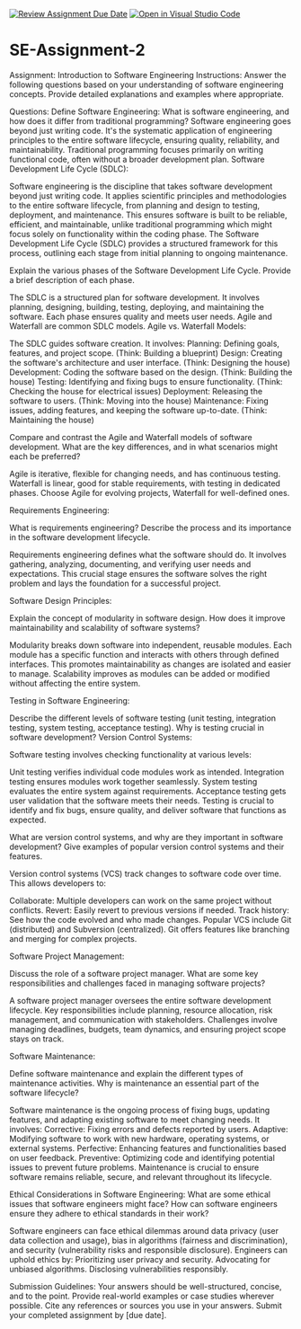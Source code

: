 [![Review Assignment Due Date](https://classroom.github.com/assets/deadline-readme-button-24ddc0f5d75046c5622901739e7c5dd533143b0c8e959d652212380cedb1ea36.svg)](https://classroom.github.com/a/-ucQIGTc)
[![Open in Visual Studio Code](https://classroom.github.com/assets/open-in-vscode-718a45dd9cf7e7f842a935f5ebbe5719a5e09af4491e668f4dbf3b35d5cca122.svg)](https://classroom.github.com/online_ide?assignment_repo_id=15263467&assignment_repo_type=AssignmentRepo)
# SE-Assignment-2
Assignment: Introduction to Software Engineering
Instructions:
Answer the following questions based on your understanding of software engineering concepts. Provide detailed explanations and examples where appropriate.

Questions:
Define Software Engineering:
What is software engineering, and how does it differ from traditional programming?
Software engineering goes beyond just writing code. It's the systematic application of engineering principles to the entire software lifecycle, ensuring quality, reliability, and maintainability. Traditional programming focuses primarily on writing functional code, often without a broader development plan. 
Software Development Life Cycle (SDLC):

Software engineering is the discipline that takes software development beyond just writing code. It applies scientific principles and methodologies to the entire software lifecycle, from planning and design to testing, deployment, and maintenance. This ensures software is built to be reliable, efficient, and maintainable, unlike traditional programming which might focus solely on functionality within the coding phase.  The Software Development Life Cycle (SDLC) provides a structured framework for this process, outlining each stage from initial planning to ongoing maintenance.

Explain the various phases of the Software Development Life Cycle. Provide a brief description of each phase.

The SDLC is a structured plan for software development. It involves planning, designing, building, testing, deploying, and maintaining the software. Each phase ensures quality and meets user needs. Agile and Waterfall are common SDLC models. 
Agile vs. Waterfall Models:

The SDLC guides software creation. It involves:
Planning: Defining goals, features, and project scope. (Think: Building a blueprint)
Design: Creating the software's architecture and user interface. (Think: Designing the house)
Development: Coding the software based on the design. (Think: Building the house)
Testing: Identifying and fixing bugs to ensure functionality. (Think: Checking the house for electrical issues)
Deployment: Releasing the software to users. (Think: Moving into the house)
Maintenance: Fixing issues, adding features, and keeping the software up-to-date. (Think: Maintaining the house)

Compare and contrast the Agile and Waterfall models of software development. What are the key differences, and in what scenarios might each be preferred?

Agile is iterative, flexible for changing needs, and has continuous testing. Waterfall is linear, good for stable requirements, with testing in dedicated phases. Choose Agile for evolving projects, Waterfall for well-defined ones.

Requirements Engineering:

What is requirements engineering? Describe the process and its importance in the software development lifecycle.

Requirements engineering defines what the software should do. It involves gathering, analyzing, documenting, and verifying user needs and expectations. This crucial stage ensures the software solves the right problem and lays the foundation for a successful project.

Software Design Principles:

Explain the concept of modularity in software design. How does it improve maintainability and scalability of software systems?

Modularity breaks down software into independent, reusable modules. Each module has a specific function and interacts with others through defined interfaces. This promotes maintainability as changes are isolated and easier to manage. Scalability improves as modules can be added or modified without affecting the entire system. 

Testing in Software Engineering:

Describe the different levels of software testing (unit testing, integration testing, system testing, acceptance testing). Why is testing crucial in software development?
Version Control Systems:

Software testing involves checking functionality at various levels:

Unit testing verifies individual code modules work as intended.
Integration testing ensures modules work together seamlessly.
System testing evaluates the entire system against requirements.
Acceptance testing gets user validation that the software meets their needs.
Testing is crucial to identify and fix bugs, ensure quality, and deliver software that functions as expected. 

What are version control systems, and why are they important in software development? Give examples of popular version control systems and their features.

Version control systems (VCS) track changes to software code over time. This allows developers to:

Collaborate: Multiple developers can work on the same project without conflicts.
Revert: Easily revert to previous versions if needed.
Track history: See how the code evolved and who made changes.
Popular VCS include Git (distributed) and Subversion (centralized). Git offers features like branching and merging for complex projects.

Software Project Management:

Discuss the role of a software project manager. What are some key responsibilities and challenges faced in managing software projects?

A software project manager oversees the entire software development lifecycle. Key responsibilities include planning, resource allocation, risk management, and communication with stakeholders. Challenges involve managing deadlines, budgets, team dynamics, and ensuring project scope stays on track. 

Software Maintenance:

Define software maintenance and explain the different types of maintenance activities. Why is maintenance an essential part of the software lifecycle?

Software maintenance is the ongoing process of fixing bugs, updating features, and adapting existing software to meet changing needs. It involves:
Corrective: Fixing errors and defects reported by users.
Adaptive: Modifying software to work with new hardware, operating systems, or external systems.
Perfective: Enhancing features and functionalities based on user feedback.
Preventive: Optimizing code and identifying potential issues to prevent future problems.
Maintenance is crucial to ensure software remains reliable, secure, and relevant throughout its lifecycle. 

Ethical Considerations in Software Engineering:
What are some ethical issues that software engineers might face? How can software engineers ensure they adhere to ethical standards in their work?

Software engineers can face ethical dilemmas around data privacy (user data collection and usage), bias in algorithms (fairness and discrimination), and security (vulnerability risks and responsible disclosure).  Engineers can uphold ethics by:
Prioritizing user privacy and security.
Advocating for unbiased algorithms.
Disclosing vulnerabilities responsibly.

Submission Guidelines:
Your answers should be well-structured, concise, and to the point.
Provide real-world examples or case studies wherever possible.
Cite any references or sources you use in your answers.
Submit your completed assignment by [due date].

